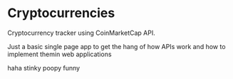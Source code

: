 # Cryptocurrencies
 Cryptocurrency tracker using CoinMarketCap API.
 
 Just a basic single page app to get the hang of how APIs work and how to implement themin web  applications 
 
 
 
 
 haha stinky poopy funny
